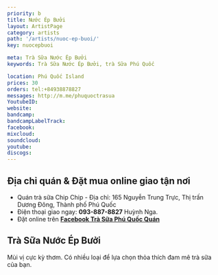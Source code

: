 ```yaml
---
priority: b
title: Nước Ép Bưởi
layout: ArtistPage
category: artists
path: '/artists/nuoc-ep-buoi/'
key: nuocepbuoi

meta: Trà Sữa Nước Ép Bưởi
keywords: Trà Sữa Nước Ép Bưởi, trà Sữa Phú Quốc

location: Phú Quốc Island
prices: 30
orders: tel:+84938878827
messages: http://m.me/phuquoctrasua
YoutubeID: 
website: 
bandcamp: 
bandcampLabelTrack: 
facebook: 
mixcloud: 
soundcloud: 
youtube: 
discogs: 
---
```


## Địa chỉ quán & Đặt mua online giao tận nơi

- Quán trà sữa Chip Chip - Địa chỉ: 165 Nguyễn Trung Trực, Thị trấn Dương Đông, Thành phố Phú Quốc
- Điện thoại giao ngay: **093-887-8827** Huỳnh Nga.
- Đặt online trên [**Facebook Trà Sữa Phú Quốc Quán**](https://www.facebook.com/phuquoctrasua)


## Trà Sữa Nước Ép Bưởi

Mùi vị cực kỳ thơm. Có nhiều loại để lựa chọn thỏa thích đam mê trà sữa của bạn.